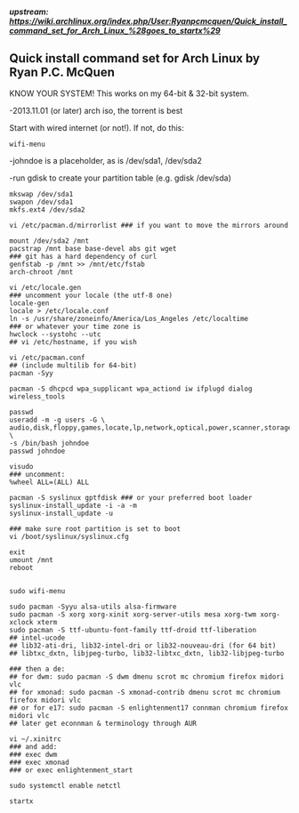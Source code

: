 ##### upstream: https://wiki.archlinux.org/index.php/User:Ryanpcmcquen/Quick_install_command_set_for_Arch_Linux_%28goes_to_startx%29

## Quick install command set for Arch Linux by Ryan P.C. McQuen

KNOW YOUR SYSTEM! This works on my 64-bit & 32-bit system.

-2013.11.01 (or later) arch iso, the torrent is best

Start with wired internet (or not!). If not, do this:

    wifi-menu

-johndoe is a placeholder, as is /dev/sda1, /dev/sda2

-run gdisk to create your partition table (e.g. gdisk /dev/sda)

    mkswap /dev/sda1
    swapon /dev/sda1
    mkfs.ext4 /dev/sda2

    vi /etc/pacman.d/mirrorlist ### if you want to move the mirrors around

    mount /dev/sda2 /mnt
    pacstrap /mnt base base-devel abs git wget
    ### git has a hard dependency of curl
    genfstab -p /mnt >> /mnt/etc/fstab
    arch-chroot /mnt

    vi /etc/locale.gen
    ### uncomment your locale (the utf-8 one)
    locale-gen
    locale > /etc/locale.conf
    ln -s /usr/share/zoneinfo/America/Los_Angeles /etc/localtime
    ### or whatever your time zone is
    hwclock --systohc --utc
    ## vi /etc/hostname, if you wish

    vi /etc/pacman.conf
    ## (include multilib for 64-bit)
    pacman -Syy

    pacman -S dhcpcd wpa_supplicant wpa_actiond iw ifplugd dialog wireless_tools

    passwd
    useradd -m -g users -G \
    audio,disk,floppy,games,locate,lp,network,optical,power,scanner,storage,sys,uucp,video,wheel \
    -s /bin/bash johndoe
    passwd johndoe

    visudo
    ### uncomment:
    %wheel ALL=(ALL) ALL

    pacman -S syslinux gptfdisk ### or your preferred boot loader
    syslinux-install_update -i -a -m
    syslinux-install_update -u

    ### make sure root partition is set to boot
    vi /boot/syslinux/syslinux.cfg

    exit
    umount /mnt
    reboot


    sudo wifi-menu

    sudo pacman -Syyu alsa-utils alsa-firmware
    sudo pacman -S xorg xorg-xinit xorg-server-utils mesa xorg-twm xorg-xclock xterm
    sudo pacman -S ttf-ubuntu-font-family ttf-droid ttf-liberation
    ## intel-ucode
    ## lib32-ati-dri, lib32-intel-dri or lib32-nouveau-dri (for 64 bit)
    ## libtxc_dxtn, libjpeg-turbo, lib32-libtxc_dxtn, lib32-libjpeg-turbo

    ### then a de:
    ## for dwm: sudo pacman -S dwm dmenu scrot mc chromium firefox midori vlc
    ## for xmonad: sudo pacman -S xmonad-contrib dmenu scrot mc chromium firefox midori vlc
    ## or for e17: sudo pacman -S enlightenment17 connman chromium firefox midori vlc
    ## later get econnman & terminology through AUR

    vi ~/.xinitrc
    ### and add:
    ### exec dwm
    ### exec xmonad
    ### or exec enlightenment_start

    sudo systemctl enable netctl

    startx
